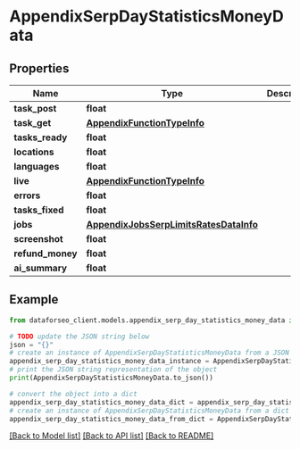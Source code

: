# AppendixSerpDayStatisticsMoneyData


## Properties

Name | Type | Description | Notes
------------ | ------------- | ------------- | -------------
**task_post** | **float** |  | [optional] 
**task_get** | [**AppendixFunctionTypeInfo**](AppendixFunctionTypeInfo.md) |  | [optional] 
**tasks_ready** | **float** |  | [optional] 
**locations** | **float** |  | [optional] 
**languages** | **float** |  | [optional] 
**live** | [**AppendixFunctionTypeInfo**](AppendixFunctionTypeInfo.md) |  | [optional] 
**errors** | **float** |  | [optional] 
**tasks_fixed** | **float** |  | [optional] 
**jobs** | [**AppendixJobsSerpLimitsRatesDataInfo**](AppendixJobsSerpLimitsRatesDataInfo.md) |  | [optional] 
**screenshot** | **float** |  | [optional] 
**refund_money** | **float** |  | [optional] 
**ai_summary** | **float** |  | [optional] 

## Example

```python
from dataforseo_client.models.appendix_serp_day_statistics_money_data import AppendixSerpDayStatisticsMoneyData

# TODO update the JSON string below
json = "{}"
# create an instance of AppendixSerpDayStatisticsMoneyData from a JSON string
appendix_serp_day_statistics_money_data_instance = AppendixSerpDayStatisticsMoneyData.from_json(json)
# print the JSON string representation of the object
print(AppendixSerpDayStatisticsMoneyData.to_json())

# convert the object into a dict
appendix_serp_day_statistics_money_data_dict = appendix_serp_day_statistics_money_data_instance.to_dict()
# create an instance of AppendixSerpDayStatisticsMoneyData from a dict
appendix_serp_day_statistics_money_data_from_dict = AppendixSerpDayStatisticsMoneyData.from_dict(appendix_serp_day_statistics_money_data_dict)
```
[[Back to Model list]](../README.md#documentation-for-models) [[Back to API list]](../README.md#documentation-for-api-endpoints) [[Back to README]](../README.md)



